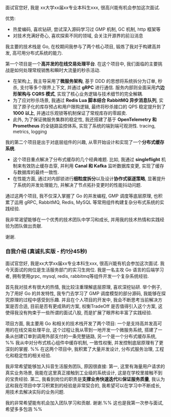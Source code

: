 面试官您好, 我是 xx大学xx届xx专业本科生xxx, 很高兴能有机会参加这次面试.

优势: 
- 热爱编码, 喜欢钻研, 尝试深入源码学习过 GMP 机制, GC 机制, http 框架等
- 对技术充满好奇心, 喜欢探索不同的领域, 会关注开源界的前沿消息

我主要的技术栈是 Go, 在校期间我参与了两个核心项目, 锻炼了我对于构建高并发, 高可用分布式系统的能力.

第一个项目是一个**高并发的在线交易处理平台**. 在这个项目中, 我们面临的主要挑战是如何处理常规销售和瞬时大流量的秒杀活动.
* 在架构上, 我主导采用了**微服务架构**, 基于 DDD 的思想将系统拆分为订单, 秒杀, 支付等多个限界上下文, 并通过 **gRPC** 进行通信. 服务内部则全面采用**六边形架构与 CQRS 模式**, 实现了核心业务逻辑与技术细节的完全解耦.
* 为了应对秒杀场景, 我通过 **Redis Lua 脚本结合 RabbitMQ 异步消息队列**, 实现了原子化的库存预占和用户限购逻辑, 最终将秒杀接口的 QPS 稳定提升到了 **1000 以上**, 并通过乐观锁等机制保证了常规库存的零超卖.
* 此外, 为了保证微服务集群的稳定性, 我还搭建了基于 **OpenTelemetry 和 Prometheus** 的全链路监控体系, 实现了系统的端到端可观测性. tracing, metrics, logging

我的第二个项目是出于对底层组件的兴趣, 从零开始设计和实现了一个**分布式缓存系统**.
* 这个项目重点解决了分布式缓存的几个经典难题. 比如, 我通过 **singleflight** 机制来有效防止缓存击穿, 并利用 **Canal 和 Kafka** 监听数据库变更, 实现了缓存与数据库的最终一致性.
* 在性能方面, 通过对内部锁进行**细粒度拆分**以及设计**协作式驱逐策略**, 显著提升了系统的并发处理能力, 并解决了节点拓扑变更时的性能抖动问题.

通过这两个项目, 我不仅深入掌握了 Go 的并发编程, GMP 调度等底层原理, 也积累了运用 gRPC, RabbitMQ, Redis, MySQL 等常用组件构建复杂分布式系统的实践经验.

我非常渴望能够在一个优秀的技术团队中学习和成长, 并用我的技术热情和实践经验为团队做出贡献.

谢谢.

### **自我介绍 (真诚扎实版 - 约1分45秒)**

面试官您好, 我是xx大学xx届xx专业本科生xxx, 很高兴能有机会参加这次面试. 我今天面试的岗位是生活服务部门的实习生岗位.
我是一名主攻 Go 语言的后端学习者, 拥有使用grpc, mysql, redis, rabbitmq等组件开发一个复杂系统经验.

首先我对技术有很大的热情, 我比较注重理解底层原理, 喜欢深挖钻研. 举个例子, 为了用好 Go 的并发特性, 我专门去学习了 GMP 调度模型的部分源码, 我能够在探究原理的过程中感受到乐趣.
并且在个人项目的开发中, 我会不断思考当前解决方案是否合适, 目前是否有更成熟的方案, 权衡TradeOff 是否值得引入这个方案, 这使得我没有拘束于一些所谓的面试八股, 而是扩展了眼界和丰富了实践经验.

项目方面, 我主要用 Go 和相关的技术栈开发了两个项目: 
一个是支持高并发高可用的在线交易处理平台, 这个过程让我从零到一地开发一个微服务系统, 搭建了一条从创建订单到调用外部支付的一条完整链路, 
另一个是一个分布式缓存系统, %% 我从中对分布式核心组件中缓存机制, 一致性权衡, 并发控制底层原理有了更深刻的掌握. %% 在这两个项目中, 我积累了大量并发设计, 分布式服务治理, 工程化和稳定性的相关经验.

我非常希望能够加入抖音生活服务团队, 原因很直接:
第一, 这里有海量用户请求的真实业务场景, 我能在这里真正接触到工业级的系统设计, 这是在学校里接触不到的宝贵经验.
第二, 我看到岗位的职责是**支撑业务快速迭代**和**保证服务质量**, 我认为这和我在项目中学习积累到的经验是非常契合的, 我希望可以在学习中不断成长, 用技术去解决实际的业务问题.

我的非常希望能有机会加入团队学习和贡献. 谢谢.%% 这也是我第一次参与面试, 希望多多包涵 %%
